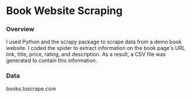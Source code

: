 # Book Website Scraping

### Overview
I used Python and the scrapy package to scrape data from a demo book website. I coded the spider to extract information on the book page's URL link, title, price, rating, and description. As a result, a CSV file was generated to contain this information.

### Data
books.toscrape.com

